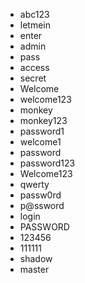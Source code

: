 * abc123
* letmein
* enter
* admin
* pass
* access
* secret
* Welcome
* welcome123
* monkey
* monkey123
* password1
* welcome1
* password
* password123
* Welcome123
* qwerty
* passw0rd
* p@ssword
* login
* PASSWORD
* 123456
* 111111
* shadow
* master
